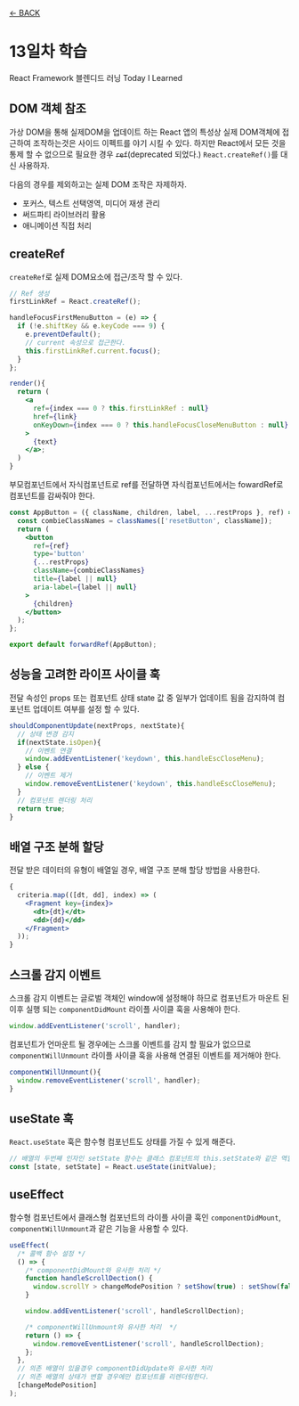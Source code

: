 [← BACK](./README.md)

# 13일차 학습

React Framework 블렌디드 러닝 Today I Learned

## DOM 객체 참조

가상 DOM을 통해 실제DOM을 업데이트 하는 React 앱의 특성상 실제 DOM객체에 접근하여 조작하는것은 사이드 이펙트를 야기 시킬 수 있다.
하지만 React에서 모든 것을 통제 할 수 없으므로 필요한 경우 ~~`ref`~~(deprecated 되었다.) `React.createRef()`를 대신 사용하자.

다음의 경우를 제외하고는 실제 DOM 조작은 자제하자.

- 포커스, 텍스트 선택영역, 미디어 재생 관리
- 써드파티 라이브러리 활용
- 애니메이션 직접 처리

## createRef

`createRef`로 실제 DOM요소에 접근/조작 할 수 있다.

```jsx
// Ref 생성
firstLinkRef = React.createRef();

handleFocusFirstMenuButton = (e) => {
  if (!e.shiftKey && e.keyCode === 9) {
    e.preventDefault();
    // current 속성으로 접근한다.
    this.firstLinkRef.current.focus();
  }
};

render(){
  return (
    <a
      ref={index === 0 ? this.firstLinkRef : null}
      href={link}
      onKeyDown={index === 0 ? this.handleFocusCloseMenuButton : null}
    >
      {text}
    </a>;
  )
}
```

부모컴포넌트에서 자식컴포넌트로 ref를 전달하면 자식컴포넌트에서는 fowardRef로 컴포넌트를 감싸줘야 한다.

```jsx
const AppButton = ({ className, children, label, ...restProps }, ref) => {
  const combieClassNames = classNames(['resetButton', className]);
  return (
    <button
      ref={ref}
      type='button'
      {...restProps}
      className={combieClassNames}
      title={label || null}
      aria-label={label || null}
    >
      {children}
    </button>
  );
};

export default forwardRef(AppButton);
```

## 성능을 고려한 라이프 사이클 훅

전달 속성인 props 또는 컴포넌트 상태 state 값 중 일부가 업데이트 됨을 감지하여 컴포넌트 업데이트 여부를 설정 할 수 있다.

```jsx
shouldComponentUpdate(nextProps, nextState){
  // 상태 변경 감지
  if(nextState.isOpen){
    // 이벤트 연결
    window.addEventListener('keydown', this.handleEscCloseMenu);
  } else {
    // 이벤트 제거
    window.removeEventListener('keydown', this.handleEscCloseMenu);
  }
  // 컴포넌트 렌더링 처리
  return true;
}
```

## 배열 구조 분해 할당

전달 받은 데이터의 유형이 배열일 경우, 배열 구조 분해 할당 방법을 사용한다.

```jsx
{
  criteria.map(([dt, dd], index) => (
    <Fragment key={index}>
      <dt>{dt}</dt>
      <dd>{dd}</dd>
    </Fragment>
  ));
}
```

## 스크롤 감지 이벤트

스크롤 감지 이벤트는 글로벌 객체인 window에 설정해야 하므로 컴포넌트가 마운트 된 이후 실행 되는 `componentDidMount` 라이플 사이클 훅을 사용해야 한다.

```jsx
window.addEventListener('scroll', handler);
```

컴포넌트가 언마운트 될 경우에는 스크롤 이벤트를 감지 할 필요가 없으므로 `componentWillUnmount` 라이플 사이클 훅을 사용해 연결된 이벤트를 제거해야 한다.

```jsx
componentWillUnmount(){
  window.removeEventListener('scroll', handler);
}
```

## useState 훅

`React.useState` 훅은 함수형 컴포넌트도 상태를 가질 수 있게 해준다.

```jsx
// 배열의 두번째 인자인 setState 함수는 클래스 컴포넌트의 this.setState와 같은 역할을 한다.
const [state, setState] = React.useState(initValue);
```

## useEffect

함수형 컴포넌트에서 클래스형 컴포넌트의 라이플 사이클 훅인 `componentDidMount`, `componentWillUnmount`과 같은 기능을 사용할 수 있다.

```jsx
useEffect(
  /* 콜백 함수 설정 */
  () => {
    /* componentDidMount와 유사한 처리 */
    function handleScrollDection() {
      window.scrollY > changeModePosition ? setShow(true) : setShow(false);
    }

    window.addEventListener('scroll', handleScrollDection);

    /* componentWillUnmount와 유사한 처리  */
    return () => {
      window.removeEventListener('scroll', handleScrollDection);
    };
  },
  // 의존 배열이 있을경우 componentDidUpdate와 유사한 처리
  // 의존 배열의 상태가 변할 경우에만 컴포넌트를 리렌더링한다.
  [changeModePosition]
);
```
